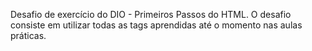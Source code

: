 Desafio de exercício do DIO - Primeiros Passos do HTML.
O desafio consiste em utilizar todas as tags aprendidas até o momento nas aulas práticas.
